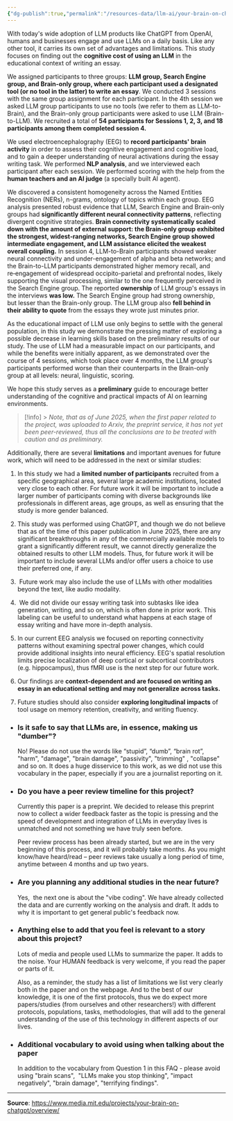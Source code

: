 ```yaml
---
{"dg-publish":true,"permalink":"/resources-data/llm-ai/your-brain-on-chat-gpt/"}
---
```


With today's wide adoption of LLM products like ChatGPT from OpenAI, humans and businesses engage and use LLMs on a daily basis. Like any other tool, it carries its own set of advantages and limitations. This study focuses on finding out the **cognitive cost of using an LLM** in the educational context of writing an essay.

We assigned participants to three groups: **LLM group, Search Engine group, and Brain-only group, where each participant used a designated tool (or no tool in the latter) to write an essay**. We conducted 3 sessions with the same group assignment for each participant. In the 4th session we asked LLM group participants to use no tools (we refer to them as LLM-to-Brain), and the Brain-only group participants were asked to use LLM (Brain-to-LLM). We recruited a total of **54 participants for Sessions 1, 2, 3, and 18 participants among them completed session 4.**

We used electroencephalography (EEG) to **record participants' brain activity** in order to assess their cognitive engagement and cognitive load, and to gain a deeper understanding of neural activations during the essay writing task. We performed **NLP analysis**, and we interviewed each participant after each session. We performed scoring with the help from the **human teachers and an AI judge** (a specially built AI agent).

We discovered a consistent homogeneity across the Named Entities Recognition (NERs), n-grams, ontology of topics within each group. EEG analysis presented robust evidence that LLM, Search Engine and Brain-only groups had **significantly different neural connectivity patterns**, reflecting divergent cognitive strategies. **Brain connectivity systematically scaled down with the amount of external support: the Brain‑only group exhibited the strongest, widest‑ranging networks, Search Engine group showed intermediate engagement, and LLM assistance elicited the weakest overall coupling.** In session 4, LLM-to-Brain participants showed weaker neural connectivity and under-engagement of alpha and beta networks; and the Brain-to-LLM participants demonstrated higher memory recall, and re‑engagement of widespread occipito-parietal and prefrontal nodes, likely supporting the visual processing, similar to the one frequently perceived in the Search Engine group. The reported **ownership** of LLM group's essays in the interviews **was low.** The Search Engine group had strong ownership, but lesser than the Brain-only group. The LLM group also **fell behind in their ability to quote** from the essays they wrote just minutes prior.

As the educational impact of LLM use only begins to settle with the general population, in this study we demonstrate the pressing matter of exploring a possible decrease in learning skills based on the preliminary results of our study. The use of LLM had a measurable impact on our participants, and while the benefits were initially apparent, as we demonstrated over the course of 4 sessions, which took place over 4 months, the LLM group's participants performed worse than their counterparts in the Brain-only group at all levels: neural, linguistic, scoring.

We hope this study serves as a **preliminary** guide to encourage better understanding of the cognitive and practical impacts of AI on learning environments.

> [!info] > _Note, that as of June 2025, when the first paper related to the project, was uploaded to Arxiv, the preprint service, it has not yet been peer-reviewed, thus all the conclusions are to be treated with caution and as preliminary._

Additionally, there are several **limitations** and important avenues for future work, which will need to be addressed in the next or similar studies:

1. In this study we had a **limited number of participants** recruited from a specific geographical area, several large academic institutions, located very close to each other. For future work it will be important to include a larger number of participants coming with diverse backgrounds like professionals in different areas, age groups, as well as ensuring that the study is more gender balanced.

2. This study was performed using ChatGPT, and though we do not believe that as of the time of this paper publication in June 2025, there are any significant breakthroughs in any of the commercially available models to grant a significantly different result, we cannot directly generalize the obtained results to other LLM models. Thus, for future work it will be important to include several LLMs and/or offer users a choice to use their preferred one, if any.

3.  Future work may also include the use of LLMs with other modalities beyond the text, like audio modality.

4.  We did not divide our essay writing task into subtasks like idea generation, writing, and so on, which is often done in prior work. This labeling can be useful to understand what happens at each stage of essay writing and have more in-depth analysis.

5. In our current EEG analysis we focused on reporting connectivity patterns without examining spectral power changes, which could provide additional insights into neural efficiency. EEG's spatial resolution limits precise localization of deep cortical or subcortical contributors (e.g. hippocampus), thus fMRI use is the next step for our future work.

6. Our findings are **context-dependent and are focused on writing an essay in an educational setting and may not generalize across tasks.**

7. Future studies should also consider **exploring longitudinal impacts** of tool usage on memory retention, creativity, and writing fluency.

- ### Is it safe to say that LLMs are, in essence, making us "dumber"?
    
    No! Please do not use the words like “stupid”, “dumb”, “brain rot”, "harm", "damage", "brain damage", "passivity", "trimming" , "collapse" and so on. It does a huge disservice to this work, as we did not use this vocabulary in the paper, especially if you are a journalist reporting on it.
    
- ### Do you have a peer review timeline for this project?
    
    Currently this paper is a preprint. We decided to release this preprint now to collect a wider feedback faster as the topic is pressing and the speed of development and integration of LLMs in everyday lives is unmatched and not something we have truly seen before.  
    
    Peer review process has been already started, but we are in the very beginning of this process, and it will probably take months. As you might know/have heard/read – peer reviews take usually a long period of time, anytime between 4 months and up two years. 
    
- ### Are you planning any additional studies in the near future?
    
    Yes,  the next one is about the "vibe coding". We have already collected the data and are currently working on the analysis and draft. It adds to why it is important to get general public's feedback now.  
    
- ### Anything else to add that you feel is relevant to a story about this project?
    
    Lots of media and people used LLMs to summarize the paper. It adds to the noise. Your HUMAN feedback is very welcome, if you read the paper or parts of it.  
    
    Also, as a reminder, the study has a list of limitations we list very clearly both in the paper and on the webpage. And to the best of our knowledge, it is one of the first protocols, thus we do expect more papers/studies (from ourselves and other researchers!) with different protocols, populations, tasks, methodologies, that will add to the general understanding of the use of this technology in different aspects of our lives.
    
- ### Additional vocabulary to avoid using when talking about the paper
    
    In addition to the vocabulary from Question 1 in this FAQ - please avoid using "brain scans",  "LLMs make you stop thinking", "impact negatively", "brain damage", "terrifying findings".

** **
**Source**: https://www.media.mit.edu/projects/your-brain-on-chatgpt/overview/